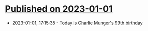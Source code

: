 # [Published on 2023-01-01](index.md)

* [2023-01-01, 17:15:35](https://news.ycombinator.com/item?id=34208254) - [Today is Charlie Munger's 99th birthday](https://jasonzweig.com/on-charlie-munger/)
